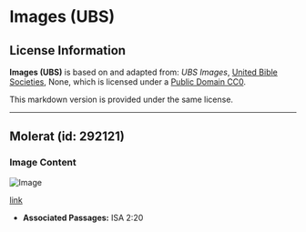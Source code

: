 # Images (UBS)

## License Information

**Images (UBS)** is based on and adapted from: _UBS Images_, [United Bible Societies](https://unitedbiblesocieties.org/), None, which is licensed under a [Public Domain CC0](https://creativecommons.org/public-domain/cc0/).

This markdown version is provided under the same license.



--------------------------------

## Molerat (id: 292121)

### Image Content

![Image](https://cdn.aquifer.bible/aquifer-content/resources/Media/WEB-0637_molerat.jpg)

[link](https://cdn.aquifer.bible/aquifer-content/resources/Media/WEB-0637_molerat.jpg)

* **Associated Passages:** ISA 2:20

